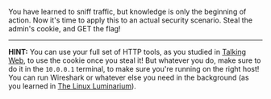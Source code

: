 You have learned to sniff traffic, but knowledge is only the beginning of action.
Now it's time to apply this to an actual security scenario.
Steal the admin's cookie, and GET the flag!

----
**HINT:**
You can use your full set of HTTP tools, as you studied in [Talking Web](/fundamentals/talking-web), to use the cookie once you steal it!
But whatever you do, make sure to do it in the `10.0.0.1` terminal, to make sure you're running on the right host!
You can run Wireshark or whatever else you need in the background (as you learned in [The Linux Luminarium](https://pwn.college/linux-luminarium/processes/)).
